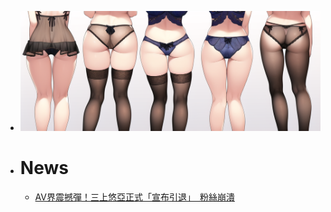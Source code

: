 - ![fs21.png](../assets/fs21_1678891341450_0.png)
- # News
	- [AV界震撼彈！三上悠亞正式「宣布引退」　粉絲崩潰](https://lihkg.com/thread/3332335/page/1)